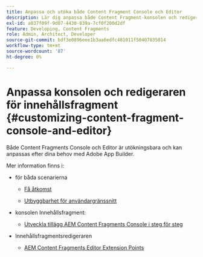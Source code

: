 ```yaml
---
title: Anpassa och utöka både Content Fragment Console och Editor
description: Lär dig anpassa både Content Fragment-konsolen och redigeraren
exl-id: a837f09f-9d07-4430-839a-7cf0f200d2df
feature: Developing, Content Fragments
role: Admin, Architect, Developer
source-git-commit: bdf3e0896eee1b3aa6edfc481011f50407835014
workflow-type: tm+mt
source-wordcount: '87'
ht-degree: 0%

---
```


# Anpassa konsolen och redigeraren för innehållsfragment {#customizing-content-fragment-console-and-editor}

Både Content Fragments Console och Editor är utökningsbara och kan anpassas efter dina behov med Adobe App Builder.

Mer information finns i:

* för båda scenarierna

   * [Få åtkomst](https://developer.adobe.com/uix/docs/guides/get-access/)

   * [Utbyggbarhet för användargränssnitt](https://developer.adobe.com/uix/docs/)

* konsolen Innehållsfragment:

   * [Utveckla tillägg AEM Content Fragments Console i steg för steg](https://developer.adobe.com/uix/docs/services/aem-cf-console-admin/extension-development/)

* Innehållsfragmentsredigeraren

   * [AEM Content Fragments Editor Extension Points](https://developer.adobe.com/uix/docs/services/aem-cf-editor/api/)
